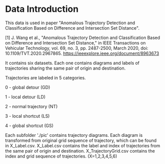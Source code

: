 # Data Introduction

This data is used in paper "Anomalous Trajectory Detection and Classification Based on Difference and Intersection Set Distance".

[1] J. Wang et al., "Anomalous Trajectory Detection and Classification Based on Difference and Intersection Set Distance," in IEEE Transactions on Vehicular Technology, vol. 69, no. 3, pp. 2487-2500, March 2020, doi: 10.1109/TVT.2020.2967865.
https://ieeexplore.ieee.org/document/8963673

It contains six datasets. Each one contains diagrams and labels of trajectories sharing the same pair of origin and destination.

Trajectories are labeled in 5 categories.

0 - global detour (GD)

1 - local detour (LD)

2 - normal trajectory (NT)

3 - local shortcut (LS)

4 - global shortcut (GS)


Each subfolder './pic' contains trajectory diagrams. Each diagram is transformed from original grid sequence of trajectory, which can be found in X_Label.csv.
X_Label.csv contains the label and index of trajectories from the same pair of origin and destination.
X_TrajectoryGrid.csv contains the index and grid sequence of trajectories.
(X=1,2,3,4,5,6)

